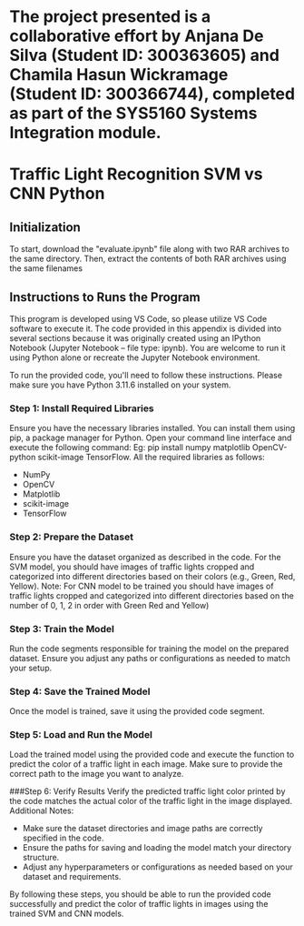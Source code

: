 # The project presented is a collaborative effort by Anjana De Silva (Student ID: 300363605) and Chamila Hasun Wickramage (Student ID: 300366744), completed as part of the SYS5160 Systems Integration module.

# Traffic Light Recognition SVM vs CNN Python

## Initialization

To start, download the "evaluate.ipynb" file along with two RAR archives to the same directory. Then, extract the contents of both RAR archives using the same filenames

## Instructions to Runs the Program

This program is developed using VS Code, so please utilize VS Code software to execute it. The code provided in this appendix is divided into several sections because it was originally created using an IPython Notebook (Jupyter Notebook – file type: ipynb). You are welcome to run it using Python alone or recreate the Jupyter Notebook environment.

To run the provided code, you'll need to follow these instructions. Please make sure you have Python 3.11.6 installed on your system.

### Step 1: Install Required Libraries

Ensure you have the necessary libraries installed. You can install them using pip, a package manager for Python. Open your command line interface and execute the following command:
Eg: pip install numpy matplotlib OpenCV-python scikit-image TensorFlow.
All the required libraries as follows:
* NumPy
* OpenCV
* Matplotlib
* scikit-image
* TensorFlow

### Step 2: Prepare the Dataset

Ensure you have the dataset organized as described in the code. For the SVM model, you should have images of traffic lights cropped and categorized into different directories based on their colors (e.g., Green, Red, Yellow). 
Note: For CNN model to be trained you should have images of traffic lights cropped and categorized into different directories based on the number of 0, 1, 2 in order with Green Red and Yellow)

### Step 3: Train the Model

Run the code segments responsible for training the model on the prepared dataset. Ensure you adjust any paths or configurations as needed to match your setup.

### Step 4: Save the Trained Model

Once the model is trained, save it using the provided code segment.

### Step 5: Load and Run the Model

Load the trained model using the provided code and execute the function to predict the color of a traffic light in each image. Make sure to provide the correct path to the image you want to analyze.

###Step 6: Verify Results
Verify the predicted traffic light color printed by the code matches the actual color of the traffic light in the image displayed.
Additional Notes:
* Make sure the dataset directories and image paths are correctly specified in the code.
* Ensure the paths for saving and loading the model match your directory structure.
* Adjust any hyperparameters or configurations as needed based on your dataset and requirements.

By following these steps, you should be able to run the provided code successfully and predict the color of traffic lights in images using the trained SVM and CNN models.

